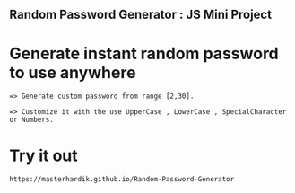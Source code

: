 ## Random Password Generator : JS Mini Project

# Generate instant random password to use anywhere

    => Generate custom password from range [2,30].

    => Customize it with the use UpperCase , LowerCase , SpecialCharacter or Numbers.

# Try it out

    https://masterhardik.github.io/Random-Password-Generator
